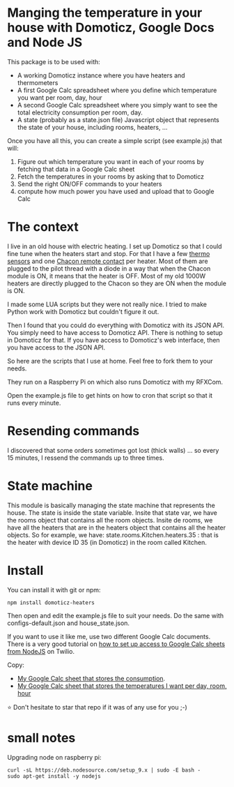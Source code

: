 
# Manging the temperature in your house with Domoticz, Google Docs and Node JS

This package is to be used with:

* A working Domoticz instance where you have heaters and thermometers
* A first Google Calc spreadsheet where you define which temperature you want per room, day, hour
* A second Google Calc spreadsheet where you simply want to see the total electricity consumption per room, day.
* A state (probably as a state.json file) Javascript object that represents the state of your house, including rooms, heaters, ...

Once you have all this, you can create a simple script (see example.js) that will:

1. Figure out which temperature you want in each of your rooms by fetching that data in a Google Calc sheet
2. Fetch the temperatures in your rooms by asking that to Domoticz
3. Send the right ON/OFF commands to your heaters
4. compute how much power you have used and upload that to Google Calc


# The context

I live in an old house with electric heating. I set up Domoticz so that I could fine tune when the heaters start and stop.
For that I have a few [thermo sensors](https://www.amazon.fr/Oregon-Scientific-THGR-D%C3%A9tecteur-temp%C3%A9rature/dp/B000M98NAI/ref=sr_1_2?s=books&ie=UTF8&qid=1516289462&sr=8-2&keywords=thermom%C3%A8tre+oregon+scientific)
and one [Chacon remote contact](https://www.amazon.fr/Module-Luminaire-On-Off-DiO/dp/B0033ZREXU/ref=sr_1_1?s=books&ie=UTF8&qid=1516289612&sr=8-1&keywords=chacon+dio)
per heater. Most of them are plugged to the pilot thread with a diode in a way that when the Chacon module is ON, it means that the heater is OFF.
Most of my old 1000W heaters are directly plugged to the Chacon so they are ON when the module is ON.

I made some LUA scripts but they were not really nice. I tried to make Python work with Domoticz but couldn't figure it out.

Then I found that you could do everything with Domoticz with its JSON API. You simply need to have access to Domoticz API.
There is nothing to setup in Domoticz for that. If you have access to Domoticz's web interface, then you have access to the JSON API.

So here are the scripts that I use at home. Feel free to fork them to your needs.

They run on a Raspberry Pi on which also runs Domoticz with my RFXCom.

Open the example.js file to get hints on how to cron that script so that it runs every minute.


# Resending commands

I discovered that some orders sometimes got lost (thick walls) ... so every 15 minutes, I ressend the commands up to three times.


# State machine

This module is basically managing the state machine that represents the house.
The state is inside the state variable. Insite that state var, we have the rooms object that contains all the room objects.
Insite de rooms, we have all the heaters that are in the heaters object that contains all the heater objects.
So for example, we have:
state.rooms.Kitchen.heaters.35 : that is the heater with device ID 35 (in Domoticz) in the room called Kitchen.


# Install

You can install it with git or npm:

    npm install domoticz-heaters

Then open and edit the example.js file to suit your needs. Do the same with configs-default.json and house_state.json.

If you want to use it like me, use two different Google Calc documents. There is a very good tutorial on [how to set
up access to Google Calc sheets from NodeJS](https://www.twilio.com/blog/2017/03/google-spreadsheets-and-javascriptnode-js.html) on Twilio.

Copy:
 
* [My Google Calc sheet that stores the consumption](https://docs.google.com/spreadsheets/d/1IRk5PMhBQxvdJwA27Q7cFHOjEASY599Po3DJCIdj20U/edit?usp=sharing).
* [My Google Calc sheet that stores the temperatures I want per day, room, hour](https://docs.google.com/spreadsheets/d/1-yjwJvxZ3RaUbq6BNfdC55ggSc6SJKTnNKpMVJCjORQ/edit?usp=sharing)

:star: Don't hesitate to star that repo if it was of any use for you  ;-)

# small notes

Upgrading node on raspberry pi:

    curl -sL https://deb.nodesource.com/setup_9.x | sudo -E bash -
    sudo apt-get install -y nodejs
    
    